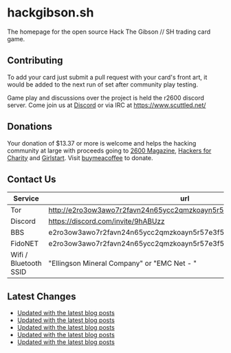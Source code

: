 # hackgibson.sh
The homepage for the open source Hack The Gibson // SH trading card game.


## Contributing

To add your card just submit a pull request with your card's front art, it would be added to the next run of set after community play testing.

Game play and discussions over the project is held the r2600 discord server. Come join us at [Discord](https://discord.com/invite/9hABUzz) or via IRC at https://www.scuttled.net/


## Donations

Your donation of $13.37 or more is welcome and helps the hacking community at large with proceeds going to [2600 Magazine](https://2600.com/), [Hackers for Charity](https://hackersforcharity.org) and [Girlstart](https://girlstart.org).  Visit [buymeacoffee](https://www.buymeacoffee.com/hackgibson.sh) to donate.


## Contact Us

Service | url
-|-
Tor | http://e2ro3ow3awo7r2favn24n65ycc2qmzkoayn5r57e3f56nvjwdcgg32ad.onion
Discord | https://discord.com/invite/9hABUzz
BBS | e2ro3ow3awo7r2favn24n65ycc2qmzkoayn5r57e3f56nvjwdcgg32ad.onion:23
FidoNET | e2ro3ow3awo7r2favn24n65ycc2qmzkoayn5r57e3f56nvjwdcgg32ad.onion:24554
Wifi / Bluetooth SSID | "Ellingson Mineral Company" or "EMC Net - <fidonet address>"

## Latest Changes
<!-- BLOG-POST-LIST:START -->
- [Updated with the latest blog posts](https://github.com/DFW2600/hackgibson.sh/commit/6b00e1de1edfc5cced9d032bdcfb223aec62f936)
- [Updated with the latest blog posts](https://github.com/DFW2600/hackgibson.sh/commit/b2a6cb9db432a4da8380a5dbbc2b47f14a4896ad)
- [Updated with the latest blog posts](https://github.com/DFW2600/hackgibson.sh/commit/048be3abab1f5218d25fe5a899620100f432e443)
- [Updated with the latest blog posts](https://github.com/DFW2600/hackgibson.sh/commit/639ddbe16dffd2d19014d5307b10390c1c12ad4a)
- [Updated with the latest blog posts](https://github.com/DFW2600/hackgibson.sh/commit/0a0812a268d04624a3ecf65800270f3f1884e8a6)
<!-- BLOG-POST-LIST:END -->
